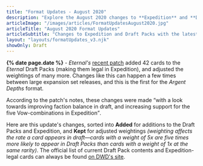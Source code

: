 ```yaml
---
title: "Format Updates - August 2020"
description: "Explore the August 2020 changes to **Expedition** and **Draft Packs** in this **interactive gallery**."
articleImage: "/images/articles/FormatUpdatesAugust2020.jpg"
articleTitle: "August 2020 Format Updates"
articleSubtitle: "Changes to Expedition and Draft Packs with the latest patch"
layout: "layouts/formatUpdates_v3.njk"
showOnly: Draft
---
```

**{% date page.date %}** - *Eternal's* [recent patch][] added 42 cards to the *Eternal* Draft Packs (making them legal in Expedition), and adjusted the weightings of many more. Changes like this can happen a few times between large expansion set releases, and this is the first for the *Argent Depths* format.

According to the patch's notes, these changes were made <q cite="https://www.direwolfdigital.com/news/8-10-balance-changes-and-draft-expedition-update/">with a look towards improving faction balance in draft, and increasing support for the five Vow-combinations in Expedition</q>.

  [recent patch]: https://www.direwolfdigital.com/news/8-10-balance-changes-and-draft-expedition-update/

Here are this update's changes, sorted into **Added** for additions to the Draft Packs and Expedition, and **Kept** for adjusted weightings *(weighting affects the rate a card appears in draft&mdash;cards with a weight of 5x are five times more likely to appear in Draft Packs than cards with a weight of 1x at the same rarity)*. The official list of current Draft Pack contents and Expedition-legal cards can always be found [on DWD's site][Card List].

  [Card List]: https://direwolfdigital.com/news/draft-packs-card-list/